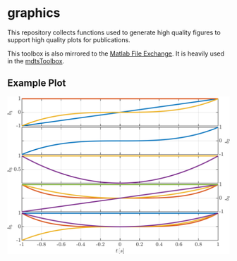 # graphics
This repository collects functions used to generate high quality figures to support high quality plots for publications.

This toolbox is also mirrored to the [Matlab File Exchange](https://de.mathworks.com/matlabcentral/profile/authors/3965795-roland).
It is heavily used in the [mdtsToolbox](https://github.com/RolandRitt/Matlab-mdtsToolbox).

## Example Plot
<img src="avatar.png" width="600" >